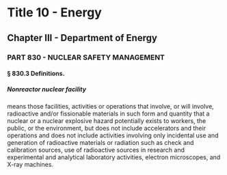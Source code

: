 
# Title 10 - Energy
## Chapter III - Department of Energy
### PART 830 - NUCLEAR SAFETY MANAGEMENT
#### § 830.3 Definitions.
##### Nonreactor nuclear facility

means those facilities, activities or operations that involve, or will involve, radioactive and/or fissionable materials in such form and quantity that a nuclear or a nuclear explosive hazard potentially exists to workers, the public, or the environment, but does not include accelerators and their operations and does not include activities involving only incidental use and generation of radioactive materials or radiation such as check and calibration sources, use of radioactive sources in research and experimental and analytical laboratory activities, electron microscopes, and X-ray machines.
